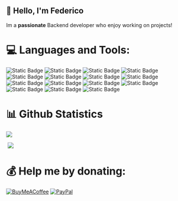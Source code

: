 ## 👋 Hello, I'm Federico
Im a **passionate** Backend developer who enjoy working on projects!

# 💻 Languages and Tools:
![Static Badge](https://img.shields.io/badge/Python-blue?style=flat&logo=python)
![Static Badge](https://img.shields.io/badge/Arduino-green?style=flat&logo=arduino)
![Static Badge](https://img.shields.io/badge/Bash-black?style=flat&logo=gnubash)
![Static Badge](https://img.shields.io/badge/Bootstrap-purple?style=flat&logo=bootstrap)
![Static Badge](https://img.shields.io/badge/Django-green?style=flat&logo=django)
![Static Badge](https://img.shields.io/badge/Express-black?style=flat&logo=express)
![Static Badge](https://img.shields.io/badge/HTML-orange?style=flat&logo=html5)
![Static Badge](https://img.shields.io/badge/Flask-black?style=flat&logo=flask)
![Static Badge](https://img.shields.io/badge/JavaScript-yellow?style=flat&logo=JavaScript)
![Static Badge](https://img.shields.io/badge/MariaDB-white?style=flat&logo=MariaDB)
![Static Badge](https://img.shields.io/badge/Linux-yellow?style=flat&logo=Linux)
![Static Badge](https://img.shields.io/badge/Swift-orange?style=flat&logo=Swift)
![Static Badge](https://img.shields.io/badge/MySQL-yellow?style=flat&logo=MySQL)
![Static Badge](https://img.shields.io/badge/Sqlite-blue?style=flat&logo=sqlite)
![Static Badge](https://img.shields.io/badge/Postman-orange?style=flat&logo=postman)

# 📊 Github Statistics
<img src="https://github-profile-trophy.vercel.app/?username=kunodee&theme=onedark&no-frame=true&no-bg=true&margin-w=4">

<!-- <img src="https://visitcount.itsvg.in/api?id=kunodee&label=Profile%20Views&icon=2&pretty=true"> -->
&nbsp;<img src="https://github-readme-stats.vercel.app/api/top-langs/?username=kunodee&theme=dark&hide_border=false&include_all_commits=false&count_private=false&layout=compact">

# 💰 Help me by donating:
[![BuyMeACoffee](https://img.shields.io/badge/Buy%20Me%20a%20Coffee-ffdd00?style=for-the-badge&logo=buy-me-a-coffee&logoColor=black)](https://buymeacoffee.com/kunode) 
[![PayPal](https://img.shields.io/badge/PayPal-00457C?style=for-the-badge&logo=paypal&logoColor=white)](https://paypal.me/DonateToKey)
